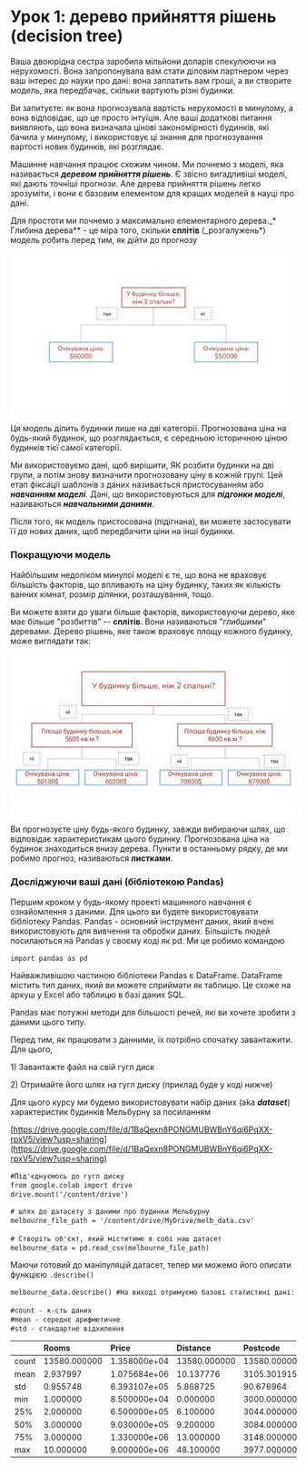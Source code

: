 # Урок 1: дерево прийняття рішень \(decision tree\)

Вашa двоюрідна сестра заробила мільйони доларів спекулюючи на нерухомості. Вона запропонувала вам стати діловим партнером через ваш інтерес до науки про дані: вона заплатить вам гроші, а ви створите модель, яка передбачає, скільки вартують різні будинки.

Ви запитуєте: як вона прогнозувала вартість нерухомості в минулому, а вона відповідає, що це просто інтуїція. Але ваші додаткові питання виявляють, що вона визначала цінові закономірності будинків, які бачила у минулому, і використовує ці знання для прогнозування вартості нових будинків, які розглядає.

Машинне навчання працює схожим чином. Ми почнемо з моделі, яка називається _**деревом прийняття рішень**_. Є звісно вигадливіші моделі, які дають точніші прогнози. Але дерева прийняття рішень легко зрозуміти, і вони є базовим елементом для кращих моделей в науці про дані.

Для простоти ми почнемо з максимально елементарного дерева._\* Глибина дерева\*\* - це міра того, скільки **сплітів** \(_розгалужень\*\) модель робить перед тим, як дійти до прогнозу

![](../../.gitbook/assets/image%20%2885%29.png)

Ця модель ділить будинки лише на дві категорії. Прогнозована ціна на будь-який будинок, що розглядається, є середньою історичною ціною будинків тієї самої категорії.

Ми використовуємо дані, щоб вирішити, ЯК розбити будинки на дві групи, а потім знову визначити прогнозовану ціну в кожній групі. Цей етап фіксації шаблонів з даних називається пристосуванням або _**навчанням моделі**_. Дані, що використовуються для _**підгонки моделі**_, називаються _**навчальними даними**_.

Після того, як модель пристосована \(підігнана\), ви можете застосувати її до нових даних, щоб передбачити ціни на інші будинки.

###  **Покращуючи модель**

Найбільшим недоліком минулої моделі є те, що вона не враховує більшість факторів, що впливають на ціну будинку, таких як кількість ванних кімнат, розмір ділянки, розташування, тощо.

Ви можете взяти до уваги більше факторів, використовуючи дерево, яке має більше "розбиттів" -- **сплітів**. Вони називаються "_глибшими_" деревами. Дерево рішень, яке також враховує площу кожного будинку, може виглядати так:

![](../../.gitbook/assets/image%20%2892%29.png)

 Ви прогнозуєте ціну будь-якого будинку, завжди вибираючи шлях, що відповідає характеристикам цього будинку. Прогнозована ціна на будинок знаходиться внизу дерева. Пункти в останньому рядку, де ми робимо прогноз, називаються **листками**.

### Досліджуючи ваші дані \(бібліотекою Pandas\)

Першим кроком у будь-якому проекті машинного навчання є ознайомлення з даними. Для цього ви будете використовувати бібліотеку Pandas. Pandas - основний інструмент даних, який вчені використовують для вивчення та обробки даних. Більшість людей посилаються на Pandas у своєму коді як pd. Ми це робимо командою

```text
import pandas as pd
```

Найважливішою частиною бібліотеки Pandas є DataFrame. DataFrame містить тип даних, який ви можете сприймати як таблицю. Це схоже на аркуш у Excel або таблицю в базі даних SQL.

Pandas має потужні методи для більшості речей, які ви хочете зробити з даними цього типу.

Перед тим, як працювати з данними, їх потрібно спочатку завантажити. Для цього,

1\) Завантажте файл на свій гугл диск

2\) Отримайте його шлях на гугл диску \(приклад буде у коді нижче\)

Для цього курсу ми будемо використовувати набір даних \(aka _**dataset**_\) характеристик будинків Мельбурну за посиланням 

[https://drive.google.com/file/d/1BaQexn8PONGMUBWBnY6qi6PqXX-rpxV5/view?usp=sharing](https://drive.google.com/file/d/1BaQexn8PONGMUBWBnY6qi6PqXX-rpxV5/view?usp=sharing)

```text
#Під'єднуємось до гугл диску
from google.colab import drive
drive.mount('/content/drive')
```

```text
# шлях до датасету з даними про будинки Мельбурну
melbourne_file_path = '/content/drive/MyDrive/melb_data.csv'

# Створіть об'єкт, який міститиме в собі наш датасет
melbourne_data = pd.read_csv(melbourne_file_path) 
```

 Маючи готовий до маніпуляцій датасет, тепер ми можемо його описати функцією `.describe()`

```text
melbourne_data.describe() #На виході отримуємо базові статистині дані:

#count - к-сть даних
#mean - середнє арифметичне
#std - стандартне відхилення
```



|  | Rooms | Price | Distance | Postcode | Bedroom2 | Bathroom | Car | Landsize | BuildingArea | YearBuilt | Lattitude | Longtitude | Propertycount |
| :--- | :--- | :--- | :--- | :--- | :--- | :--- | :--- | :--- | :--- | :--- | :--- | :--- | :--- |
| count | 13580.000000 | 1.358000e+04 | 13580.000000 | 13580.000000 | 13580.000000 | 13580.000000 | 13518.000000 | 13580.000000 | 7130.000000 | 8205.000000 | 13580.000000 | 13580.000000 | 13580.000000 |
| mean | 2.937997 | 1.075684e+06 | 10.137776 | 3105.301915 | 2.914728 | 1.534242 | 1.610075 | 558.416127 | 151.967650 | 1964.684217 | -37.809203 | 144.995216 | 7454.417378 |
| std | 0.955748 | 6.393107e+05 | 5.868725 | 90.676964 | 0.965921 | 0.691712 | 0.962634 | 3990.669241 | 541.014538 | 37.273762 | 0.079260 | 0.103916 | 4378.581772 |
| min | 1.000000 | 8.500000e+04 | 0.000000 | 3000.000000 | 0.000000 | 0.000000 | 0.000000 | 0.000000 | 0.000000 | 1196.000000 | -38.182550 | 144.431810 | 249.000000 |
| 25% | 2.000000 | 6.500000e+05 | 6.100000 | 3044.000000 | 2.000000 | 1.000000 | 1.000000 | 177.000000 | 93.000000 | 1940.000000 | -37.856822 | 144.929600 | 4380.000000 |
| 50% | 3.000000 | 9.030000e+05 | 9.200000 | 3084.000000 | 3.000000 | 1.000000 | 2.000000 | 440.000000 | 126.000000 | 1970.000000 | -37.802355 | 145.000100 | 6555.000000 |
| 75% | 3.000000 | 1.330000e+06 | 13.000000 | 3148.000000 | 3.000000 | 2.000000 | 2.000000 | 651.000000 | 174.000000 | 1999.000000 | -37.756400 | 145.058305 | 10331.000000 |
| max | 10.000000 | 9.000000e+06 | 48.100000 | 3977.000000 | 20.000000 | 8.000000 | 10.000000 | 433014.000000 | 44515.000000 | 2018.000000 | -37.408530 | 145.526350 | 21650.000000 |

